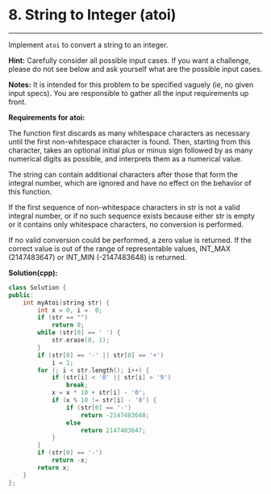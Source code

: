 # 8. String to Integer (atoi)

---

Implement `atoi` to convert a string to an integer.

**Hint:** Carefully consider all possible input cases. If you want a challenge, please do not see below and ask yourself what are the possible input cases.

**Notes:** It is intended for this problem to be specified vaguely (ie, no given input specs). You are responsible to gather all the input requirements up front.

 

**Requirements for atoi:**

The function first discards as many whitespace characters as necessary until the first non-whitespace character is found. Then, starting from this character, takes an optional initial plus or minus sign followed by as many numerical digits as possible, and interprets them as a numerical value.

The string can contain additional characters after those that form the integral number, which are ignored and have no effect on the behavior of this function.

If the first sequence of non-whitespace characters in str is not a valid integral number, or if no such sequence exists because either str is empty or it contains only whitespace characters, no conversion is performed.

If no valid conversion could be performed, a zero value is returned. If the correct value is out of the range of representable values, INT_MAX (2147483647) or INT_MIN (-2147483648) is returned.

**Solution(cpp):**
```cpp
class Solution {
public:
    int myAtoi(string str) {
        int x = 0, i =  0;
        if (str == "")
            return 0;
        while (str[0] == ' ') {
            str.erase(0, 1);
        }
        if (str[0] == '-' || str[0] == '+')
            i = 1;
        for (; i < str.length(); i++) {
            if (str[i] < '0' || str[i] > '9')
                break;
            x = x * 10 + str[i] - '0';
            if (x % 10 != str[i] - '0') {
                if (str[0] == '-')
                    return -2147483648;
                else
                    return 2147483647;
            }
        }
        if (str[0] == '-')
            return -x;
        return x;
    }
};
```